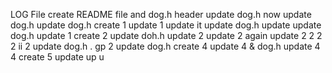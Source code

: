LOG File
create README file and dog.h header
update dog.h
now
update dog.h
update dog.h
create 1
update 1
update it
update dog.h
update
update dog.h
update 1
create 2
update doh.h
update 2
update 2 again
update 2
2
2
2
ii
2
update dog.h
. gp 2
update dog.h
create 4
update 4 & dog.h
update 4
4
create 5
update
up
u
